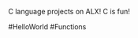 
C language projects on ALX!
C is fun!

#HelloWorld
#Functions
















































